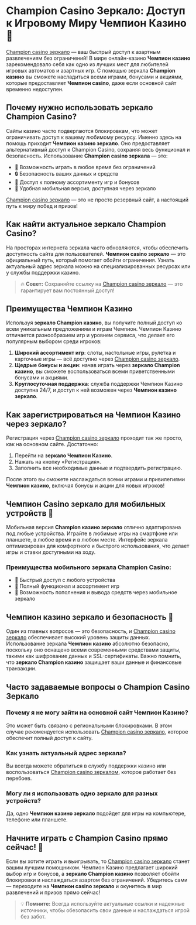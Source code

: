 # Champion Casino Зеркало: Доступ к Игровому Миру Чемпион Казино 🚀

[Champion casino зеркало](https://champcasino.ink/pobeda/doa-hats?p80412p305331p112c) — ваш быстрый доступ к азартным развлечениям без ограничений! В мире онлайн-казино **Чемпион казино** зарекомендовало себя как одно из лучших мест для любителей игровых автоматов и азартных игр. С помощью зеркала **Champion казино** вы сможете насладиться всеми играми, бонусами и акциями, которые предоставляет **Чемпион casino**, даже если основной сайт временно недоступен.

## Почему нужно использовать зеркало Champion Casino?

Сайты казино часто подвергаются блокировкам, что может ограничивать доступ к вашему любимому ресурсу. Именно здесь на помощь приходит **Чемпион казино зеркало**. Оно предоставляет альтернативный доступ к Champion Casino, сохраняя весь функционал и безопасность. Использование **Champion casino зеркала** — это:

- 🎰 Возможность играть в любое время без ограничений
- 🔒 Безопасность ваших данных и средств
- 🚀 Доступ к полному ассортименту игр и бонусов
- 📱 Удобная мобильная версия, доступная через зеркало

[Champion casino зеркало](https://champcasino.ink/pobeda/doa-hats?p80412p305331p112c) — это не просто резервный сайт, а настоящий путь к миру побед и призов!

## Как найти актуальное зеркало Champion Casino?

На просторах интернета зеркала часто обновляются, чтобы обеспечить доступность сайта для пользователей. **Чемпион casino зеркало** — это официальный путь, который помогает обойти ограничения. Узнать актуальный адрес зеркала можно на специализированных ресурсах или у службы поддержки казино.

> 🔥 **Совет:** Сохраняйте ссылку на [Champion casino зеркало](https://champcasino.ink/pobeda/doa-hats?p80412p305331p112c) — это гарантирует вам постоянный доступ!

## Преимущества Чемпион Казино

Используя **зеркало Champion казино**, вы получите полный доступ ко всем уникальным предложениям и играм Чемпион. Чемпион Казино отличается разнообразием игр и уровнем сервиса, что делает его популярным выбором среди игроков:

1. **Широкий ассортимент игр**: слоты, настольные игры, рулетка и карточные игры — всё доступно через [Champion casino зеркало](https://champcasino.ink/pobeda/doa-hats?p80412p305331p112c).
2. **Щедрые бонусы и акции**: начав играть через **зеркало Champion казино**, вы сможете воспользоваться всеми приветственными бонусами и акциями.
3. **Круглосуточная поддержка**: служба поддержки Чемпион Казино доступна 24/7, и доступ к ней возможен через **Чемпион казино зеркало**.

## Как зарегистрироваться на Чемпион Казино через зеркало?

Регистрация через [Champion casino зеркало](https://champcasino.ink/pobeda/doa-hats?p80412p305331p112c) проходит так же просто, как на основном сайте. Достаточно:

1. Перейти на **зеркало Чемпион Казино**.
2. Нажать на кнопку «Регистрация».
3. Заполнить все необходимые данные и подтвердить регистрацию.

После этого вы сможете наслаждаться всеми играми и привилегиями **Чемпион казино**, включая бонусы и акции для новых игроков!

## Чемпион Casino зеркало для мобильных устройств 📲

Мобильная версия **Champion казино зеркало** отлично адаптирована под любые устройства. Играйте в любимые игры на смартфоне или планшете, в любое время и в любом месте. Интерфейс зеркала оптимизирован для комфортного и быстрого использования, что делает игры и ставки доступными на ходу.

### Преимущества мобильного зеркала Champion Casino:

- 📲 Быстрый доступ с любого устройства
- 🎲 Полный функционал и ассортимент игр
- 💸 Возможность пополнения и вывода средств через мобильное зеркало

## Чемпион казино зеркало и безопасность 🔐

Один из главных вопросов — это безопасность, и [Champion casino зеркало](https://champcasino.ink/pobeda/doa-hats?p80412p305331p112c) обеспечивает высокий уровень защиты данных. Использование зеркала **Чемпион казино** абсолютно безопасно, поскольку оно оснащено всеми современными средствами защиты, такими как шифрование данных и SSL-сертификаты. Важно помнить, что **зеркало Champion казино** защищает ваши данные и финансовые транзакции.

## Часто задаваемые вопросы о Champion Casino Зеркало

### Почему я не могу зайти на основной сайт Чемпион Казино?
Это может быть связано с региональными блокировками. В этом случае рекомендуется использовать [Champion casino зеркало](https://champcasino.ink/pobeda/doa-hats?p80412p305331p112c), которое обеспечит полный доступ к сайту.

### Как узнать актуальный адрес зеркала?
Вы всегда можете обратиться в службу поддержки казино или воспользоваться [Champion casino зеркалом](https://champcasino.ink/pobeda/doa-hats?p80412p305331p112c), которое работает без перебоев.

### Могу ли я использовать одно зеркало для разных устройств?
Да, одно **Чемпион казино зеркало** подойдет для игры на компьютере, телефоне или планшете.

## Начните играть с Champion Casino прямо сейчас! 🎉

Если вы хотите играть и выигрывать, то [Champion casino зеркало](https://champcasino.ink/pobeda/doa-hats?p80412p305331p112c) станет вашим лучшим помощником. Чемпион Казино предлагает широкий выбор игр и бонусов, а **зеркало Champion казино** позволяет обойти блокировки и наслаждаться азартом без ограничений. Убедитесь сами — переходите на **Чемпион casino зеркало** и окунитесь в мир развлечений и призов прямо сейчас!

> 💡 **Помните:** Всегда используйте актуальные ссылки и надежные источники, чтобы обезопасить свои данные и наслаждаться игрой без забот.
